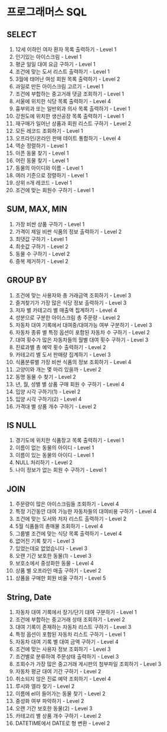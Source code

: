 # 프로그래머스 SQL
## SELECT
1. 12세 이하인 여자 환자 목록 출력하기 - Level 1
2. 인기있는 아이스크림 - Level 1
3. 평균 일일 대여 요금 구하기 - Level 1
4. 조건에 맞는 도서 리스트 출력하기 - Level 1
5. 3월에 태어난 여성 회원 목록 출력하기 - Level 2
6. 과일로 만든 아이스크림 고르기 - Level 1
7. 조건에 부합하는 중고거래 댓글 조회하기 - Level 1
8. 서울에 위치한 식당 목록 출력하기 - Level 4
9. 흉부외과 또는 일반외과 의사 목록 출력하기 - Level 1
10. 강원도에 위치한 생산공장 목록 출력하기 - Level 1
11. 재구매가 일어난 상품과 회원 리스트 구하기 - Level 2
12. 모든 레코드 조회하기 - Level 1
13. 오프라인/온라인 판매 데이트 통합하기 - Level 4
14. 역순 정렬하기 - Level 1
15. 아픈 동물 찾기 - Level 1
16. 어린 동물 찾기 - Level 1
17. 동물의 아이디와 이름 - Level 1
18. 여러 기준으로 정렬하기 - Level 1
19. 상위 n개 레코드 - Level 1
20. 조건에 맞는 회원수 구하기 - Level 1

## SUM, MAX, MIN
1. 가장 비싼 상품 구하기 - Level 1
2. 가격이 제일 비싼 식품의 정보 출력하기 - Level 2
3. 최댓값 구하기 - Level 1
4. 최솟값 구하기 - Level 2
5. 동물 수 구하기 - Level 2
6. 중복 제거하기 - Level 2

## GROUP BY
1. 조건에 맞는 사용자와 총 거래금액 조회하기 - Level 3
2. 즐겨찾기가 가장 많은 식당 정보 출력하기 - Level 3
3. 저자 별 카테고리 별 매출액 집계하기 - Level 4
4. 성분으로 구분한 아이스크림 총 주문량 - Level 2
5. 자동차 대여 기록에서 대여중/대여가능 여부 구분하기 - Level 3
6. 자동차 종류 별 특정 옵션이 포함된 자동차 수 구하기 - Level 2
7. 대여 횟수가 많은 자동차들의 월별 대여 횟수 구하기 - Level 3
8. 진료과별 총 예약 횟수 출력하기 - Level 2
9. 카테고리 별 도서 판매량 집계하기 - Level 3
10. 식품분류별 가장 비싼 식품의 정보 조회하기 - Level 4
11. 고양이와 개는 몇 마리 있을까 - Level 2
12. 동명 동물 수 찾기 - Level 2
13. 년, 월, 성별 별 상품 구매 회원 수 구하기 - Level 4
14. 입양 시각 구하기(1) - Level 2
15. 입양 시각 구하기(2) - Level 4
16. 가격대 별 상품 개수 구하기 - Level 2

## IS NULL
1. 경기도에 위치한 식품창고 목록 출력하기 - Level 1
2. 이름이 없는 동물의 아이디 - Level 1
3. 이름이 있는 동물의 아이디 - Level 1
4. NULL 처리하기 - Level 2
5. 나이 정보가 없는 회원 수 구하기 - Level 1

## JOIN
1. 주문량이 많은 아이스크림들 조회하기 - Level 4
2. 특정 기간동안 대여 가능한 자동차들의 대여비용 구하기 - Level 4
3. 조건에 맞는 도서와 저자 리스트 출력하기 - Level 2
4. 5월 식품들의 총매물 조회하기 - Level 4
5. 그룹별 조건에 맞는 식당 목록 출력하기 - Level 4
6. 없어진 기록 찾기 - Level 3
7. 있었는데요 없었습니다 - Level 3
8. 오랜 기간 보호한 동물(1) - Level 3
9. 보호소에서 중성화한 동물 - Level 4
10. 상품 별 오프라인 매출 구하기 - Level 2
11. 상품을 구매한 회원 비율 구하기 - Level 5

## String, Date
1. 자동차 대여 기록에서 장기/단기 대여 구분하기 - Level 1
2. 조건에 부합하는 중고거래 상태 조회하기 - Level 2
3. 대여 기록이 존재하는 자동차 리스트 구하기 - Level 3
4. 특정 옵션이 포함된 자동차 리스트 구하기 - Level 1
5. 자동차 대여 기록 별 대여 금액 구하기 - Level 4
6. 조건에 맞는 사용자 정보 조회하기 - Level 3
7. 조건별로 분류하여 주문상태 출력하기 - Level 3
8. 조회수가 가장 많은 중고거래 게시판의 첨부파일 조회하기 - Level 3
9. 자동차 평균 대여 기간 구하기 - Level 2
10. 취소되지 않은 진료 예약 조회하기 - Level 4
11. 루시와 엘라 찾기 - Level 2
12. 이름에 el이 들어가는 동물 찾기 - Level 2
13. 중성화 여부 파악하기 - Level 2
14. 오랜 기간 보호한 동물(2) - Level 3
15. 카테고리 별 상품 개수 구하기 - Level 2
16. DATETIME에서 DATE로 형 변환 - Level 2